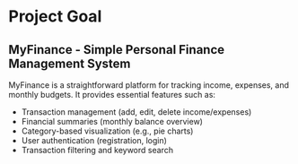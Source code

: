 # Project Goal

## MyFinance - Simple Personal Finance Management System

MyFinance is a straightforward platform for tracking income, expenses, and monthly budgets. It provides essential features such as:

- Transaction management (add, edit, delete income/expenses)
- Financial summaries (monthly balance overview)
- Category-based visualization (e.g., pie charts)
- User authentication (registration, login)
- Transaction filtering and keyword search
